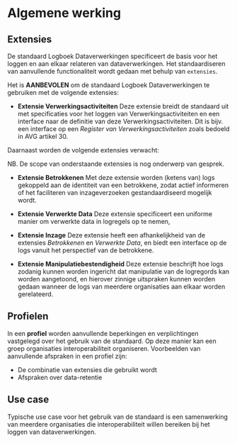 # Algemene werking

## Extensies

De standaard Logboek Dataverwerkingen specificeert de basis voor het loggen en aan elkaar relateren van dataverwerkingen. Het standaardiseren van aanvullende functionaliteit wordt gedaan met behulp van `extensies`.

Het is **AANBEVOLEN** om de standaard Logboek Dataverwerkingen te gebruiken met de volgende extensies:
- **Extensie Verwerkingsactiviteiten**
  Deze extensie breidt de standaard uit met specificaties voor het loggen van Verwerkingsactiviteiten en een interface naar de definitie van deze Verwerkingsactiviteiten. Dit is bijv. een interface op een *Register van Verwerkingsactiviteiten* zoals bedoeld in AVG artikel 30.

Daarnaast worden de volgende extensies verwacht:

NB. De scope van onderstaande extensies is nog onderwerp van gesprek.

- **Extensie Betrokkenen**
  Met deze extensie worden (ketens van) logs gekoppeld aan de identiteit van een betrokkene, zodat actief informeren of het faciliteren van inzageverzoeken gestandaardiseerd mogelijk wordt.

- **Extensie Verwerkte Data**
  Deze extensie specificeert een uniforme manier om verwerkte data in logregels op te nemen, 

- **Extensie Inzage**
  Deze extensie heeft een afhankelijkheid van de extensies *Betrokkenen* en *Verwerkte Data*, en biedt een interface op de logs vanuit het perspectief van de betrokkene.

- **Extensie Manipulatiebestendigheid**
  Deze extensie beschrijft hoe logs zodanig kunnen worden ingericht dat manipulatie van de logregords kan worden aangetoond, en hierover zinnige uitspraken kunnen worden gedaan wanneer de logs van meerdere organisaties aan elkaar worden gerelateerd.


## Profielen

In een **profiel** worden aanvullende beperkingen en verplichtingen vastgelegd over het gebruik van de standaard. Op deze manier kan een groep organisaties interoperabiliteit organiseren. Voorbeelden van aanvullende afspraken in een profiel zijn:
- De combinatie van extensies die gebruikt wordt
- Afspraken over data-retentie


## Use case

Typische use case voor het gebruik van de standaard is een samenwerking van meerdere organisaties die interoperabiliteit willen bereiken bij het loggen van dataverwerkingen.

